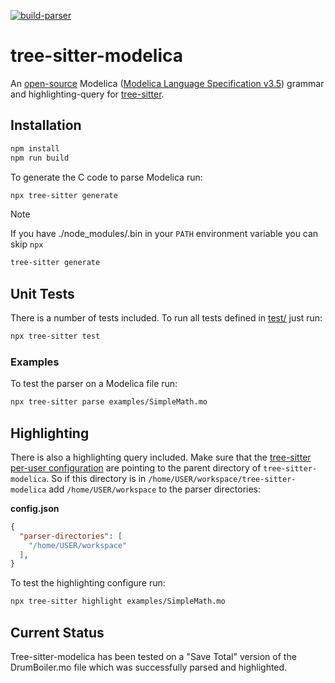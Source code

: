 [![build-parser](https://github.com/OpenModelica/tree-sitter-modelica/actions/workflows/build-parser.yml/badge.svg)](https://github.com/OpenModelica/tree-sitter-modelica/actions/workflows/build-parser.yml)

# tree-sitter-modelica

An [open-source](OSMC-License.txt) Modelica
([Modelica Language Specification v3.5](https://specification.modelica.org/maint/3.5/MLS.html))
grammar and highlighting-query for
[tree-sitter](https://github.com/tree-sitter/tree-sitter).

## Installation

```bash
npm install
npm run build
```

To generate the C code to parse Modelica run:

```bash
npx tree-sitter generate
```

> [!NOTE]
> If you have ./node_modules/.bin in your `PATH` environment variable you can skip `npx`
> ```bash
> tree-sitter generate
> ```

## Unit Tests

There is a number of tests included. To run all tests defined in [test/](./test/) just run:

```bash
npx tree-sitter test
```

### Examples

To test the parser on a Modelica file run:

```bash
npx tree-sitter parse examples/SimpleMath.mo
```

## Highlighting

There is also a highlighting query included.
Make sure that the
[tree-sitter per-user configuration](https://tree-sitter.github.io/tree-sitter/syntax-highlighting#per-user-configuration)
are pointing to the parent directory of `tree-sitter-modelica`.
So if this directory is in `/home/USER/workspace/tree-sitter-modelica` add
`/home/USER/workspace` to the parser directories:

**config.json**
```json
{
  "parser-directories": [
    "/home/USER/workspace"
  ],
}
```

To test the highlighting configure run:

```bash
npx tree-sitter highlight examples/SimpleMath.mo
```

## Current Status

Tree-sitter-modelica has been tested on a "Save Total" version of the DrumBoiler.mo file which was successfully parsed and highlighted.